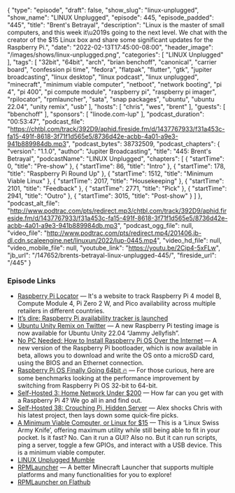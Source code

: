 {
  "type": "episode",
  "draft": false,
  "show_slug": "linux-unplugged",
  "show_name": "LINUX Unplugged",
  "episode": 445,
  "episode_padded": "445",
  "title": "Brent's Betrayal",
  "description": "Linux is the master of small computers, and this week it\u2019s going to the next level. We chat with the creator of the $15 Linux box and share some significant updates for the Raspberry Pi.",
  "date": "2022-02-13T17:45:00-08:00",
  "header_image": "/images/shows/linux-unplugged.png",
  "categories": [
    "LINUX Unplugged"
  ],
  "tags": [
    "32bit",
    "64bit",
    "arch",
    "brian benchoff",
    "canonical",
    "carrier board",
    "confession pi time",
    "fedora",
    "flatpak",
    "flutter",
    "gtk",
    "jupiter broadcasting",
    "linux desktop",
    "linux podcast",
    "linux unplugged",
    "minecraft",
    "minimum viable computer",
    "netboot",
    "network booting",
    "pi 4",
    "pi 400",
    "pi compute module",
    "raspberry pi",
    "raspberry pi imager",
    "rpilocator",
    "rpmlauncher",
    "sata",
    "snap packages",
    "ubuntu",
    "ubuntu 22.04",
    "unity remix",
    "usb"
  ],
  "hosts": [
    "chris",
    "wes",
    "brent"
  ],
  "guests": [
    "bbenchoff"
  ],
  "sponsors": [
    "linode.com-lup"
  ],
  "podcast_duration": "00:53:47",
  "podcast_file": "https://chtbl.com/track/392D9/aphid.fireside.fm/d/1437767933/f31a453c-fa15-491f-8618-3f71f1d565e5/8736d42e-acbb-4a01-a9e3-941b889984db.mp3",
  "podcast_bytes": 38732509,
  "podcast_chapters": {
    "version": "1.1.0",
    "author": "Jupiter Broadcasting",
    "title": "445: Brent's Betrayal",
    "podcastName": "LINUX Unplugged",
    "chapters": [
      {
        "startTime": 0,
        "title": "Pre-show"
      },
      {
        "startTime": 86,
        "title": "Intro"
      },
      {
        "startTime": 178,
        "title": "Raspberry Pi Round Up"
      },
      {
        "startTime": 1512,
        "title": "Minimum Viable Linux"
      },
      {
        "startTime": 2017,
        "title": "Housekeeping"
      },
      {
        "startTime": 2101,
        "title": "Feedback"
      },
      {
        "startTime": 2771,
        "title": "Pick"
      },
      {
        "startTime": 2941,
        "title": "Outro"
      },
      {
        "startTime": 3015,
        "title": "Post-show"
      }
    ]
  },
  "podcast_alt_file": "http://www.podtrac.com/pts/redirect.mp3/chtbl.com/track/392D9/aphid.fireside.fm/d/1437767933/f31a453c-fa15-491f-8618-3f71f1d565e5/8736d42e-acbb-4a01-a9e3-941b889984db.mp3",
  "podcast_ogg_file": null,
  "video_file": "http://www.podtrac.com/pts/redirect.mp4/201406.jb-dl.cdn.scaleengine.net/linuxun/2022/lup-0445.mp4",
  "video_hd_file": null,
  "video_mobile_file": null,
  "youtube_link": "https://youtu.be/2Cip4-5xFLw",
  "jb_url": "/147652/brents-betrayal-linux-unplugged-445/",
  "fireside_url": "/445"
}


### Episode Links

  * [Raspberry Pi Locator](https://rpilocator.com "Raspberry Pi Locator") — It's a website to track Raspberry Pi 4 model B, Compute Module 4, Pi Zero 2 W, and Pico availability across multiple retailers in different countries.
  * [It’s dire: Raspberry Pi availability tracker is launched](https://www.jeffgeerling.com/blog/2022/its-dire-raspberry-pi-availability-tracker-launched "It’s dire: Raspberry Pi availability tracker is launched")
  * [Ubuntu Unity Remix on Twitter](https://twitter.com/ubuntu_unity/status/1492186470161199105 "Ubuntu Unity Remix on Twitter") — A new Raspberry Pi testing image is now available for Ubuntu Unity 22.04 “Jammy Jellyfish”.
  * [No PC Needed: How to Install Raspberry Pi OS Over the Internet](https://www.tomshardware.com/how-to/raspberry-pi-network-install "No PC Needed: How to Install Raspberry Pi OS Over the Internet") — A new version of the Raspberry Pi bootloader, which is now available in beta, allows you to download and write the OS onto a microSD card, using the BIOS and an Ethernet connection.
  * [Raspberry Pi OS Finally Going 64bit 🔥](https://www.phoronix.com/scan.php?page=article&item=raspberrypi-32bit-64bit&num=1 "Raspberry Pi OS Finally Going 64bit 🔥") — For those curious, here are some benchmarks looking at the performance improvement by switching from Raspberry Pi OS 32-bit to 64-bit.
  * [Self-Hosted 3: Home Network Under $200](https://selfhosted.show/3 "Self-Hosted 3: Home Network Under $200") — How far can you get with a Raspberry Pi 4? We go all in and find out.
  * [Self-Hosted 38: Crouching Pi, Hidden Server](https://selfhosted.show/38 "Self-Hosted 38: Crouching Pi, Hidden Server") — Alex shocks Chris with his latest project, then lays down some quick-fire picks.
  * [A Minimum Viable Computer, or Linux for $15](https://bbenchoff.github.io/pages/LinuxDevice.html "A Minimum Viable Computer, or Linux for $15") — This is a ‘Linux Swiss Army Knife’, offering maximum utility while still being able to fit in your pocket. Is it fast? No. Can it run a GUI? Also no. But it can run scripts, ping a server, toggle a few GPIOs, and interact with a USB device. This is a minimum viable computer.
  * [LINUX Unplugged Mumble](http://linuxunplugged.com/mumble "LINUX Unplugged Mumble")
  * [RPMLauncher](https://github.com/RPMTW/RPMLauncher "RPMLauncher") — A better Minecraft Launcher that supports multiple platforms and many functionalities for you to explore!
  * [RPMLauncher on Flathub](https://flathub.org/apps/details/ga.rpmtw.rpmlauncher "RPMLauncher on Flathub")


